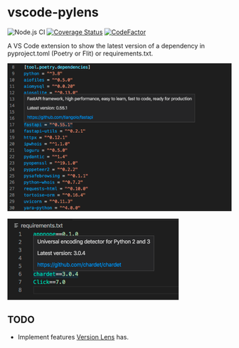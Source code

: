# vscode-pylens

![Node.js CI](https://github.com/ninoseki/vscode-pylens/workflows/Node.js%20CI/badge.svg)
[![Coverage Status](https://coveralls.io/repos/github/ninoseki/vscode-pylens/badge.svg?branch=master)](https://coveralls.io/github/ninoseki/vscode-pylens?branch=master)
[![CodeFactor](https://www.codefactor.io/repository/github/ninoseki/vscode-pylens/badge)](https://www.codefactor.io/repository/github/ninoseki/vscode-pylens)

A VS Code extension to show the latest version of a dependency in pyproject.toml (Poetry or Flit) or requirements.txt.

![1](screenshots/1.png)

![2](screenshots/2.png)

## TODO

- Implement features [Version Lens](https://marketplace.visualstudio.com/items?itemName=pflannery.vscode-versionlens) has.
